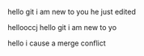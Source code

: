 hello git i am new to you he just edited

hellooccj
hello git i am new to yo

hello i cause a merge conflict
